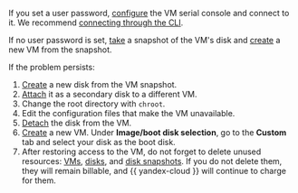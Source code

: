 If you set a user password, [configure](../../compute/operations/serial-console/index.md) the VM serial console and connect to it. We recommend [connecting through the CLI](../../compute/operations/serial-console/connect-cli.md).

If no user password is set, [take](../../compute/operations/disk-control/create-snapshot.md) a snapshot of the VM's disk and [create](../../compute/operations/vm-create/create-from-snapshots.md) a new VM from the snapshot.

If the problem persists:

1. [Create](../../compute/operations/disk-create/from-snapshot.md) a new disk from the VM snapshot.
1. [Attach](../../compute/operations/vm-control/vm-attach-disk.md) it as a secondary disk to a different VM.
1. Change the root directory with `chroot`.
1. Edit the configuration files that make the VM unavailable.
1. [Detach](../../compute/operations/vm-control/vm-detach-disk.md) the disk from the VM.
1. [Create](../../compute/operations/vm-create/create-from-snapshots.md) a new VM. Under **Image/boot disk selection**, go to the **Custom** tab and select your disk as the boot disk.
1. After restoring access to the VM, do not forget to delete unused resources: [VMs](../../compute/operations/vm-control/vm-delete.md), [disks](../../compute/operations/disk-control/delete.md), and [disk snapshots](../../compute/operations/snapshot-control/delete.md). If you do not delete them, they will remain billable, and {{ yandex-cloud }} will continue to charge for them.